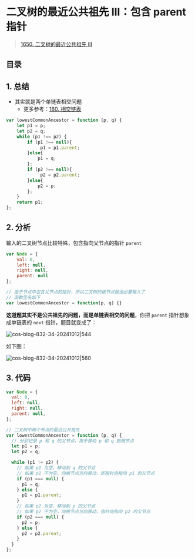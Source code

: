 
# 二叉树的最近公共祖先 III：包含 parent 指针


>  [1650. 二叉树的最近公共祖先 III](https://leetcode.cn/problems/lowest-common-ancestor-of-a-binary-tree-iii/)


## 目录
<!-- toc -->
 ## 1. 总结 

- 其实就是两个单链表相交问题
	- 更多参考：[160. 相交链表](/post/xuldabhn45.html)

```javascript
var lowestCommonAncestor = function (p, q) {
    let p1 = p;
    let p2 = q;
    while (p1 !== p2) {
        if (p1 !== null){
             p1 = p1.parent;
        }else{
            p1 = q;
        };
        if (p2 !== null){
             p2 = p2.parent;
        }else{
            p2 = p;
        };
    }
    return p1;
};
```

## 2. 分析

输入的二叉树节点比较特殊，包含指向父节点的指针 `parent`

```javascript
var Node = {
    val: 0,
    left: null,
    right: null,
    parent: null
};

// 由于节点中包含父节点的指针，所以二叉树的根节点就没必要输入了
// 函数签名如下
var lowestCommonAncestor = function(p, q) {}

```

**这道题其实不是公共祖先的问题，而是单链表相交的问题**，你把 `parent` 指针想象成单链表的 `next` 指针，题目就变成了：

![cos-blog-832-34-20241012|544](https://blog-1310531898.cos.ap-beijing.myqcloud.com/832-34-20241012/Pasted%20image%2020240907103749.png)

如下图：

![cos-blog-832-34-20241012|560](https://blog-1310531898.cos.ap-beijing.myqcloud.com/832-34-20241012/Pasted%20image%2020240907104537.png)

## 3. 代码

```javascript
var Node = {
  val: 0,
  left: null,
  right: null,
  parent: null,
};

// 二叉树中两个节点的最近公共祖先
var lowestCommonAncestor = function (p, q) {
  // 分别记录 p 和 q 的父节点，用于移动 p 和 q 到根节点
  let p1 = p;
  let p2 = q;

  while (p1 != p2) {
    // 如果 p1 为空，移动到 q 的父节点
    // 如果 p1 不为空，向根节点方向移动，即指针向指向 p1 的父节点
    if (p1 === null) {
      p1 = q;
    } else {
      p1 = p1.parent;
    }
    // 如果 p2 为空，移动到 p 的父节点
    // 如果 p2 不为空，向根节点方向移动，指针向指向 p2 的父节点
    if (p2 === null) {
      p2 = p;
    } else {
      p2 = p2.parent;
    }
  }
};
```

